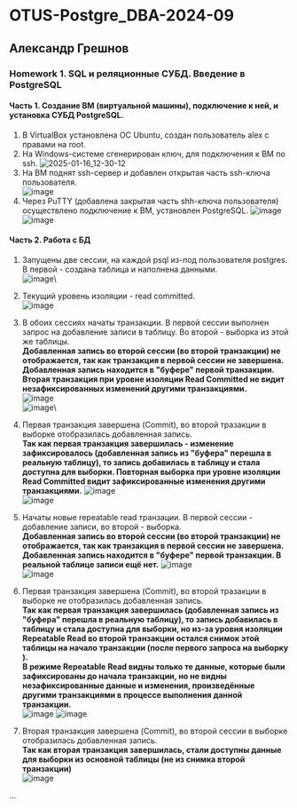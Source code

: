 # OTUS-Postgre_DBA-2024-09
## Александр Грешнов

### Homework 1. SQL и реляционные СУБД. Введение в PostgreSQL

#### Часть 1. Создание ВМ (виртуальной машины), подключение к ней, и установка СУБД PostgreSQL.
1. В VirtualBox установлена ОС Ubuntu, создан пользователь alex с правами на root.
2. На Windows-системе сгенерирован ключ, для подключения к ВМ по ssh.
![2025-01-16_12-30-12](https://github.com/user-attachments/assets/75108ee4-7cc0-408d-90c3-01e11cb59293)
3. На ВМ поднят ssh-сервер и добавлен открытая часть ssh-ключа пользователя.  
![image](https://github.com/user-attachments/assets/986f2226-28c0-48f2-9800-4c949b27c39d)
4. Через PuTTY (добавлена закрытая часть shh-ключа пользователя) осуществлено подключение к ВМ, установлен PostgreSQL. 
![image](https://github.com/user-attachments/assets/3a64be88-3624-44db-a756-a2e60af95f33)
![image](https://github.com/user-attachments/assets/b9ad0d57-22b6-4cf4-800e-03fdcb5cd5b8)

#### Часть 2. Работа с БД
1. Запущены две сессии, на каждой psql из-под пользователя postgres. В первой - создана таблица и наполнена данными.  
![image](https://github.com/user-attachments/assets/ba4826da-3e34-4369-adeb-51086aed71c1)\
2. Текущий уровень изоляции - read committed. \
![image](https://github.com/user-attachments/assets/a0ed67e8-bb2b-4912-9551-f1dc0a933941)
3. В обоих сессиях начаты транзакции. В первой сессии выполнен запрос на добавление записи в таблицу. Во второй - выборка из этой же таблицы.\
   **Добавленная запись во второй сессии (во второй транзакции) не отображается, так как транзакция в первой сессии не завершена. Добавленная запись находится в "буфере" первой транзакции. Вторая транзакция при уровне изоляции Read Committed не видит незафиксированных изменений другими транзакциями.**\
![image](https://github.com/user-attachments/assets/f5f2610f-4b9d-442e-a475-7134b5736949)\
![image](https://github.com/user-attachments/assets/eeaa0939-a791-4faa-9535-bb203c3dc6ea)\

5. Первая транзакция завершена (Commit), во второй тразакции в выборке отобразилась добавленная запись.\
   **Так как первая транзакция завершилась - изменение зафиксировалось (добавленная запись из "буфера" перешла в реальную таблицу), то запись добавилась в таблицу и стала доступна для выборки. Повторная выборка при уровне изоляции Read Committed видит зафиксированные изменения другими транзакциями.**
   ![image](https://github.com/user-attachments/assets/2422f4b7-7686-422d-af93-77c9339aef8b)\
   ![image](https://github.com/user-attachments/assets/9e3d0f19-6e8b-469d-9934-55e9aebaff10)


7. Начаты новые repeatable read транзации. В первой сессии - добавление записи, во второй - выборка.\
   **Добавленная запись во второй сессии (во второй транзакции) не отображается, так как транзакция в первой сессии не завершена. Добавленная запись находится в "буфере" первой транзакции. В реальной таблице записи ещё нет.**
![image](https://github.com/user-attachments/assets/85a6100a-70fa-4883-8708-cab5be8b5907)\
![image](https://github.com/user-attachments/assets/effcdfd1-111c-425a-a157-48c5a7defa1e)

9. Первая транзакция завершена (Commit), во второй тразакции в выборке не отобразилась добавленная запись.\
 **Так как первая транзакция завершилась (добавленная запись из "буфера" перешла в реальную таблицу), то запись добавилась в таблицу и стала доступна для выборки, но из-за уровня изоляции Repeatable Read во второй транзакции остался снимок этой таблицы на начало транзакции (после первого запроса на выборку ). \
   В режиме Repeatable Read видны только те данные, которые были зафиксированы до начала транзакции, но не видны незафиксированные данные и изменения, произведённые другими транзакциями в процессе выполнения данной транзакции.**\
![image](https://github.com/user-attachments/assets/ca7c0024-108c-4dda-9cc4-fe85b83e2f32)
![image](https://github.com/user-attachments/assets/555c4117-1148-4e7f-91ff-3221ca62a61d)

11. Вторая транзакция завершена (Commit), во второй сессии в выборке отобразилась добавленная запись.\
 **Так как вторая транзакция завершилась, стали доступны данные для выборки из основной таблицы (не из снимка второй транзакции)**\
![image](https://github.com/user-attachments/assets/b61c9d0d-5ad0-4610-a4c7-592e073ba257)



  



   



...
